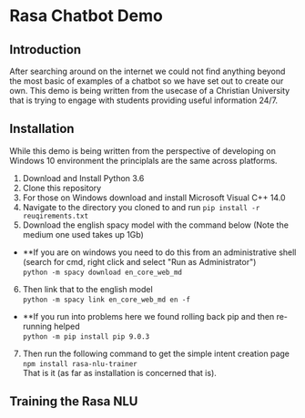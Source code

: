 # Rasa Chatbot Demo

## Introduction
After searching around on the internet we could not find anything beyond the most basic of examples of a chatbot so we have set out to create our own. This demo is being written from the usecase of a Christian University that is trying to engage with students providing useful information 24/7.

## Installation
While this demo is being written from the perspective of developing on Windows 10 environment the principlals are the same across platforms. 
1. Download and Install Python 3.6
2. Clone this repository
3. For those on Windows download and install Microsoft Visual C++ 14.0
4. Navigate to the directory you cloned to and run 
    `pip install -r reuqirements.txt`
5. Download the english spacy model with the command below (Note the medium one used takes up 1Gb)  
  - **If you are on windows you need to do this from an administrative shell (search for cmd, right click and select "Run as Administrator")  
    `python -m spacy download en_core_web_md`  
6. Then link that to the english model  
    `python -m spacy link en_core_web_md en -f`
  - **If you run into problems here we found rolling back pip and then re-running helped  
      `python -m pip install pip 9.0.3`  
7. Then run the following command to get the simple intent creation page  
    `npm install rasa-nlu-trainer`  
That is it (as far as installation is concerned that is).

## Training the Rasa NLU

